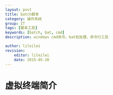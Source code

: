 ```yaml
---
layout: post
title: batch脚本
category: 操作系统
group: IT
tags: [脚本工具]
keywords: [batch, bat, cmd]
description: windows cmd命令，bat批处理，命令行工具

author: lileilei
revision:
    editor: lileilei
    date: 2015-05-20
---
```


# 虚拟终端简介

